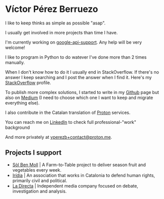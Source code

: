 # Víctor Pérez Berruezo

I like to keep thinks as simple as possible "asap".

I usually get involved in more projects than time I have.

I'm currently working on [google-api-support](https://github.com/vperezb/google-api-support). Any help will be very welcome!

I like to program in Python to do watever I've done more than 2 times manually.

When I don't know how to do it I usually end in StackOverflow. If there's no answer I keep searching and I post the answer when I find it. Here's my [StackOverflow](https://stackoverflow.com/users/6109224/vperezb) profile.

To publish more complex solutions, I started to write in my [Github](https://github.com/vperezb) page but also on [Medium](https://medium.com/@victor.perez.berruezo) (I need to choose which one I want to keep and migrate everything else).

I also contribute in the Catalan translation of [Proton](https://proton.me/) services.

You can reach me on [LinkedIn](https://www.linkedin.com/in/vperezb-) to check full professional-"work" background

And more privately at vperezb+contact@proton.me.

## Projects I support

* [Sòl Ben Moll](https://solbenmoll.com/) | A Farm-to-Table project to deliver season fruit and vegetables every week.
* [Irídia](https://iridia.cat/es/) | An association that works in Catalonia to defend human rights, primarily civil and political.
* [La Directa](https://directa.cat/) | Independent media company focused on debate, investigation and analysis. 
